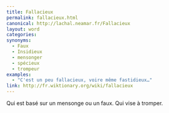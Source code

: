 ```yaml
---
title: Fallacieux
permalink: fallacieux.html
canonical: http://lachal.neamar.fr/Fallacieux
layout: word
categories:
synonyms:
  - Faux
  - Insidieux
  - mensonger
  - spécieux
  - trompeur
examples:
  - "C'est un peu fallacieux, voire même fastidieux…"
link: http://fr.wiktionary.org/wiki/fallacieux
---
```


Qui est basé sur un mensonge ou un faux. Qui vise à tromper.

